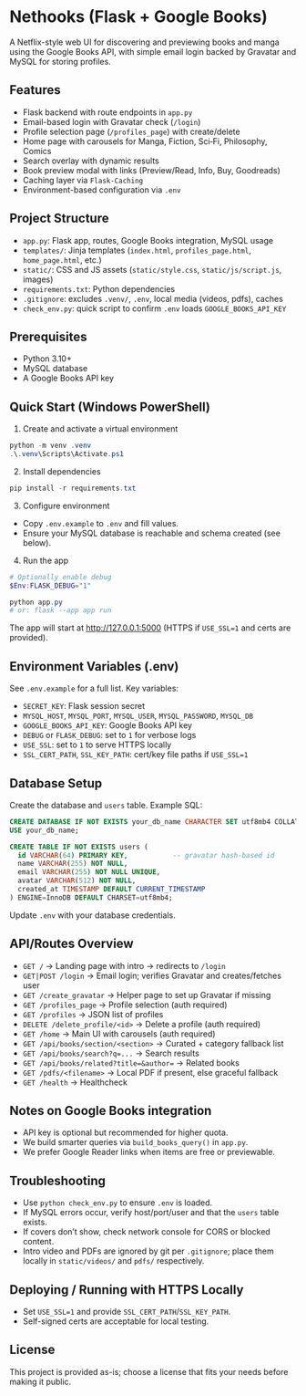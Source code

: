 # Nethooks (Flask + Google Books)

A Netflix-style web UI for discovering and previewing books and manga using the Google Books API, with simple email login backed by Gravatar and MySQL for storing profiles.

## Features
- Flask backend with route endpoints in `app.py`
- Email-based login with Gravatar check (`/login`)
- Profile selection page (`/profiles_page`) with create/delete
- Home page with carousels for Manga, Fiction, Sci‑Fi, Philosophy, Comics
- Search overlay with dynamic results
- Book preview modal with links (Preview/Read, Info, Buy, Goodreads)
- Caching layer via `Flask-Caching`
- Environment-based configuration via `.env`

## Project Structure
- `app.py`: Flask app, routes, Google Books integration, MySQL usage
- `templates/`: Jinja templates (`index.html`, `profiles_page.html`, `home_page.html`, etc.)
- `static/`: CSS and JS assets (`static/style.css`, `static/js/script.js`, images)
- `requirements.txt`: Python dependencies
- `.gitignore`: excludes `.venv/`, `.env`, local media (videos, pdfs), caches
- `check_env.py`: quick script to confirm `.env` loads `GOOGLE_BOOKS_API_KEY`

## Prerequisites
- Python 3.10+
- MySQL database
- A Google Books API key

## Quick Start (Windows PowerShell)
1) Create and activate a virtual environment
```powershell
python -m venv .venv
.\.venv\Scripts\Activate.ps1
```

2) Install dependencies
```powershell
pip install -r requirements.txt
```

3) Configure environment
- Copy `.env.example` to `.env` and fill values.
- Ensure your MySQL database is reachable and schema created (see below).

4) Run the app
```powershell
# Optionally enable debug
$Env:FLASK_DEBUG="1"

python app.py
# or: flask --app app run
```
The app will start at http://127.0.0.1:5000 (HTTPS if `USE_SSL=1` and certs are provided).

## Environment Variables (.env)
See `.env.example` for a full list. Key variables:
- `SECRET_KEY`: Flask session secret
- `MYSQL_HOST`, `MYSQL_PORT`, `MYSQL_USER`, `MYSQL_PASSWORD`, `MYSQL_DB`
- `GOOGLE_BOOKS_API_KEY`: Google Books API key
- `DEBUG` or `FLASK_DEBUG`: set to `1` for verbose logs
- `USE_SSL`: set to `1` to serve HTTPS locally
- `SSL_CERT_PATH`, `SSL_KEY_PATH`: cert/key file paths if `USE_SSL=1`

## Database Setup
Create the database and `users` table. Example SQL:
```sql
CREATE DATABASE IF NOT EXISTS your_db_name CHARACTER SET utf8mb4 COLLATE utf8mb4_unicode_ci;
USE your_db_name;

CREATE TABLE IF NOT EXISTS users (
  id VARCHAR(64) PRIMARY KEY,           -- gravatar hash-based id
  name VARCHAR(255) NOT NULL,
  email VARCHAR(255) NOT NULL UNIQUE,
  avatar VARCHAR(512) NOT NULL,
  created_at TIMESTAMP DEFAULT CURRENT_TIMESTAMP
) ENGINE=InnoDB DEFAULT CHARSET=utf8mb4;
```
Update `.env` with your database credentials.

## API/Routes Overview
- `GET /` → Landing page with intro → redirects to `/login`
- `GET|POST /login` → Email login; verifies Gravatar and creates/fetches user
- `GET /create_gravatar` → Helper page to set up Gravatar if missing
- `GET /profiles_page` → Profile selection (auth required)
- `GET /profiles` → JSON list of profiles
- `DELETE /delete_profile/<id>` → Delete a profile (auth required)
- `GET /home` → Main UI with carousels (auth required)
- `GET /api/books/section/<section>` → Curated + category fallback list
- `GET /api/books/search?q=...` → Search results
- `GET /api/books/related?title=&author=` → Related books
- `GET /pdfs/<filename>` → Local PDF if present, else graceful fallback
- `GET /health` → Healthcheck

## Notes on Google Books integration
- API key is optional but recommended for higher quota.
- We build smarter queries via `build_books_query()` in `app.py`.
- We prefer Google Reader links when items are free or previewable.

## Troubleshooting
- Use `python check_env.py` to ensure `.env` is loaded.
- If MySQL errors occur, verify host/port/user and that the `users` table exists.
- If covers don’t show, check network console for CORS or blocked content.
- Intro video and PDFs are ignored by git per `.gitignore`; place them locally in `static/videos/` and `pdfs/` respectively.

## Deploying / Running with HTTPS Locally
- Set `USE_SSL=1` and provide `SSL_CERT_PATH`/`SSL_KEY_PATH`.
- Self-signed certs are acceptable for local testing.

## License
This project is provided as-is; choose a license that fits your needs before making it public.
